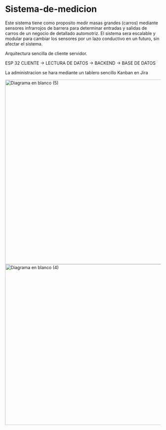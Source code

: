 # Sistema-de-medicion
Este sistema tiene como proposito medir masas grandes (carros) mediante sensores infrarrojos de barrera para determinar entradas y salidas de carros de un negocio de detallado automotriz. El sistema sera escalable y modular para cambiar los sensores por un lazo conductivo en un futuro, sin afectar el sistema. 

Arquitectura sencilla de cliente servidor. 

ESP 32 CLIENTE -> LECTURA DE DATOS -> BACKEND -> BASE DE DATOS 


La administracion se hara mediante un tablero sencillo Kanban en Jira



<img width="796" height="597" alt="Diagrama en blanco (5)" src="https://github.com/user-attachments/assets/d2616ef0-82f3-4123-97d1-bb4d511c7b3d" />
<img width="2060" height="520" alt="Diagrama en blanco (4)" src="https://github.com/user-attachments/assets/c66fe4ca-07d3-4276-a5e3-ff3f21fc173c" />
